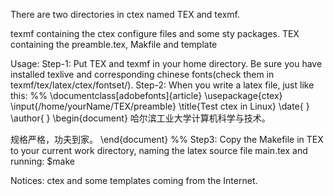 There are two directories in ctex named TEX and texmf.

texmf containing the ctex configure files and some sty packages.
TEX containing the preamble.tex, Makfile and template

Usage: 
Step-1:
    Put TEX and texmf in your home directory. Be sure you have installed
    texlive and corresponding chinese fonts(check them in texmf/tex/latex/ctex/fontset/).
Step-2:
    When you write a latex file, just like this:
%%
\documentclass[adobefonts]{article}
\usepackage{ctex}
\input{/home/yourName/TEX/preamble}
\title{Test ctex in Linux}
\date{ }
\author{ }
\begin{document}
哈尔滨工业大学计算机科学与技术。

规格严格，功夫到家。
\end{document}
%%
Step3:
    Copy the Makefile in TEX to your current work directory, naming the latex source file main.tex
    and running:
    $make

Notices: ctex and some templates coming from the Internet.
